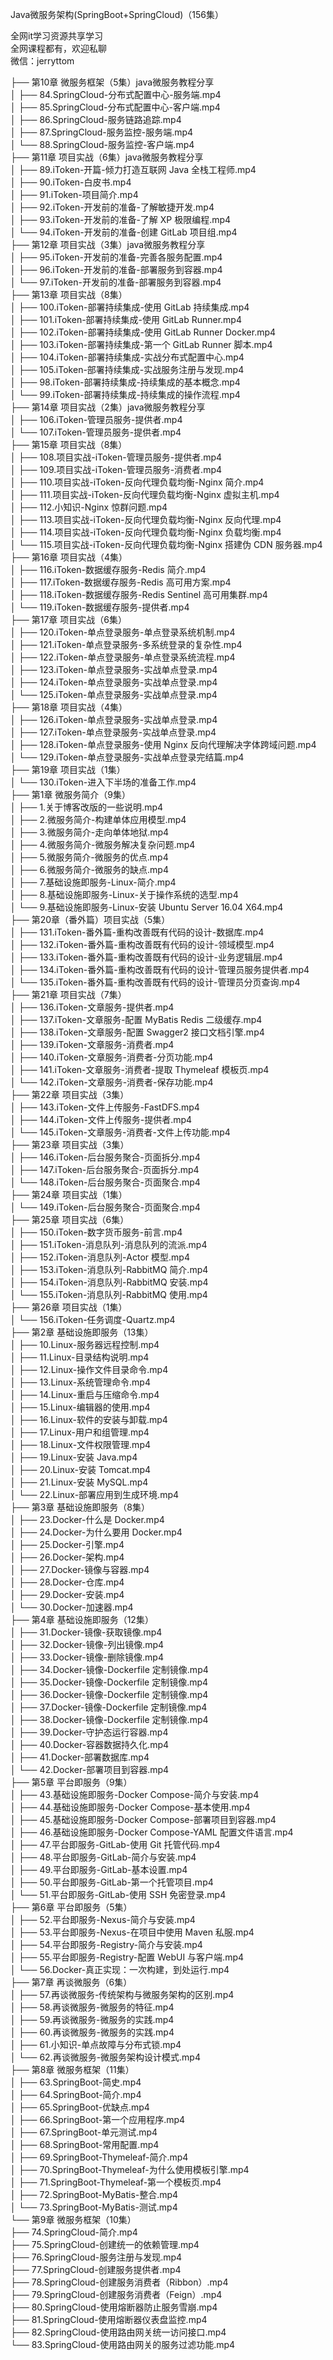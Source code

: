 Java微服务架构(SpringBoot+SpringCloud)（156集）

全网it学习资源共享学习<br>全网课程都有，欢迎私聊<br>微信：jerryttom<br>

├── 第10章 微服务框架（5集）java微服务教程分享<br> │ ├── 84.SpringCloud-分布式配置中心-服务端.mp4<br> │ ├── 85.SpringCloud-分布式配置中心-客户端.mp4<br> │ ├── 86.SpringCloud-服务链路追踪.mp4<br> │ ├── 87.SpringCloud-服务监控-服务端.mp4<br> │ └── 88.SpringCloud-服务监控-客户端.mp4<br> ├── 第11章 项目实战（6集）java微服务教程分享<br> │ ├── 89.iToken-开篇-倾力打造互联网 Java 全栈工程师.mp4<br> │ ├── 90.iToken-白皮书.mp4<br> │ ├── 91.iToken-项目简介.mp4<br> │ ├── 92.iToken-开发前的准备-了解敏捷开发.mp4<br> │ ├── 93.iToken-开发前的准备-了解 XP 极限编程.mp4<br> │ └── 94.iToken-开发前的准备-创建 GitLab 项目组.mp4<br> ├── 第12章 项目实战（3集）java微服务教程分享<br> │ ├── 95.iToken-开发前的准备-完善各服务配置.mp4<br> │ ├── 96.iToken-开发前的准备-部署服务到容器.mp4<br> │ └── 97.iToken-开发前的准备-部署服务到容器.mp4<br> ├── 第13章 项目实战（8集）<br> │ ├── 100.iToken-部署持续集成-使用 GitLab 持续集成.mp4<br> │ ├── 101.iToken-部署持续集成-使用 GitLab Runner.mp4<br> │ ├── 102.iToken-部署持续集成-使用 GitLab Runner Docker.mp4<br> │ ├── 103.iToken-部署持续集成-第一个 GitLab Runner 脚本.mp4<br> │ ├── 104.iToken-部署持续集成-实战分布式配置中心.mp4<br> │ ├── 105.iToken-部署持续集成-实战服务注册与发现.mp4<br> │ ├── 98.iToken-部署持续集成-持续集成的基本概念.mp4<br> │ └── 99.iToken-部署持续集成-持续集成的操作流程.mp4<br> ├── 第14章 项目实战（2集）java微服务教程分享<br> │ ├── 106.iToken-管理员服务-提供者.mp4<br> │ └── 107.iToken-管理员服务-提供者.mp4<br> ├── 第15章 项目实战（8集）<br> │ ├── 108.项目实战-iToken-管理员服务-提供者.mp4<br> │ ├── 109.项目实战-iToken-管理员服务-消费者.mp4<br> │ ├── 110.项目实战-iToken-反向代理负载均衡-Nginx 简介.mp4<br> │ ├── 111.项目实战-iToken-反向代理负载均衡-Nginx 虚拟主机.mp4<br> │ ├── 112.小知识-Nginx 惊群问题.mp4<br> │ ├── 113.项目实战-iToken-反向代理负载均衡-Nginx 反向代理.mp4<br> │ ├── 114.项目实战-iToken-反向代理负载均衡-Nginx 负载均衡.mp4<br> │ └── 115.项目实战-iToken-反向代理负载均衡-Nginx 搭建伪 CDN 服务器.mp4<br> ├── 第16章 项目实战（4集）<br> │ ├── 116.iToken-数据缓存服务-Redis 简介.mp4<br> │ ├── 117.iToken-数据缓存服务-Redis 高可用方案.mp4<br> │ ├── 118.iToken-数据缓存服务-Redis Sentinel 高可用集群.mp4<br> │ └── 119.iToken-数据缓存服务-提供者.mp4<br> ├── 第17章 项目实战（6集）<br> │ ├── 120.iToken-单点登录服务-单点登录系统机制.mp4<br> │ ├── 121.iToken-单点登录服务-多系统登录的复杂性.mp4<br> │ ├── 122.iToken-单点登录服务-单点登录系统流程.mp4<br> │ ├── 123.iToken-单点登录服务-实战单点登录.mp4<br> │ ├── 124.iToken-单点登录服务-实战单点登录.mp4<br> │ └── 125.iToken-单点登录服务-实战单点登录.mp4<br> ├── 第18章 项目实战（4集）<br> │ ├── 126.iToken-单点登录服务-实战单点登录.mp4<br> │ ├── 127.iToken-单点登录服务-实战单点登录.mp4<br> │ ├── 128.iToken-单点登录服务-使用 Nginx 反向代理解决字体跨域问题.mp4<br> │ └── 129.iToken-单点登录服务-实战单点登录完结篇.mp4<br> ├── 第19章 项目实战（1集）<br> │ └── 130.iToken-进入下半场的准备工作.mp4<br> ├── 第1章 微服务简介（9集）<br> │ ├── 1.关于博客改版的一些说明.mp4<br> │ ├── 2.微服务简介-构建单体应用模型.mp4<br> │ ├── 3.微服务简介-走向单体地狱.mp4<br> │ ├── 4.微服务简介-微服务解决复杂问题.mp4<br> │ ├── 5.微服务简介-微服务的优点.mp4<br> │ ├── 6.微服务简介-微服务的缺点.mp4<br> │ ├── 7.基础设施即服务-Linux-简介.mp4<br> │ ├── 8.基础设施即服务-Linux-关于操作系统的选型.mp4<br> │ └── 9.基础设施即服务-Linux-安装 Ubuntu Server 16.04 X64.mp4<br> ├── 第20章（番外篇）项目实战（5集）<br> │ ├── 131.iToken-番外篇-重构改善既有代码的设计-数据库.mp4<br> │ ├── 132.iToken-番外篇-重构改善既有代码的设计-领域模型.mp4<br> │ ├── 133.iToken-番外篇-重构改善既有代码的设计-业务逻辑层.mp4<br> │ ├── 134.iToken-番外篇-重构改善既有代码的设计-管理员服务提供者.mp4<br> │ └── 135.iToken-番外篇-重构改善既有代码的设计-管理员分页查询.mp4<br> ├── 第21章 项目实战（7集）<br> │ ├── 136.iToken-文章服务-提供者.mp4<br> │ ├── 137.iToken-文章服务-配置 MyBatis Redis 二级缓存.mp4<br> │ ├── 138.iToken-文章服务-配置 Swagger2 接口文档引擎.mp4<br> │ ├── 139.iToken-文章服务-消费者.mp4<br> │ ├── 140.iToken-文章服务-消费者-分页功能.mp4<br> │ ├── 141.iToken-文章服务-消费者-提取 Thymeleaf 模板页.mp4<br> │ └── 142.iToken-文章服务-消费者-保存功能.mp4<br> ├── 第22章 项目实战（3集）<br> │ ├── 143.iToken-文件上传服务-FastDFS.mp4<br> │ ├── 144.iToken-文件上传服务-提供者.mp4<br> │ └── 145.iToken-文章服务-消费者-文件上传功能.mp4<br> ├── 第23章 项目实战（3集）<br> │ ├── 146.iToken-后台服务聚合-页面拆分.mp4<br> │ ├── 147.iToken-后台服务聚合-页面拆分.mp4<br> │ └── 148.iToken-后台服务聚合-页面聚合.mp4<br> ├── 第24章 项目实战（1集）<br> │ └── 149.iToken-后台服务聚合-页面聚合.mp4<br> ├── 第25章 项目实战（6集）<br> │ ├── 150.iToken-数字货币服务-前言.mp4<br> │ ├── 151.iToken-消息队列-消息队列的流派.mp4<br> │ ├── 152.iToken-消息队列-Actor 模型.mp4<br> │ ├── 153.iToken-消息队列-RabbitMQ 简介.mp4<br> │ ├── 154.iToken-消息队列-RabbitMQ 安装.mp4<br> │ └── 155.iToken-消息队列-RabbitMQ 使用.mp4<br> ├── 第26章 项目实战（1集）<br> │ └── 156.iToken-任务调度-Quartz.mp4<br> ├── 第2章 基础设施即服务（13集）<br> │ ├── 10.Linux-服务器远程控制.mp4<br> │ ├── 11.Linux-目录结构说明.mp4<br> │ ├── 12.Linux-操作文件目录命令.mp4<br> │ ├── 13.Linux-系统管理命令.mp4<br> │ ├── 14.Linux-重启与压缩命令.mp4<br> │ ├── 15.Linux-编辑器的使用.mp4<br> │ ├── 16.Linux-软件的安装与卸载.mp4<br> │ ├── 17.Linux-用户和组管理.mp4<br> │ ├── 18.Linux-文件权限管理.mp4<br> │ ├── 19.Linux-安装 Java.mp4<br> │ ├── 20.Linux-安装 Tomcat.mp4<br> │ ├── 21.Linux-安装 MySQL.mp4<br> │ └── 22.Linux-部署应用到生成环境.mp4<br> ├── 第3章 基础设施即服务（8集）<br> │ ├── 23.Docker-什么是 Docker.mp4<br> │ ├── 24.Docker-为什么要用 Docker.mp4<br> │ ├── 25.Docker-引擎.mp4<br> │ ├── 26.Docker-架构.mp4<br> │ ├── 27.Docker-镜像与容器.mp4<br> │ ├── 28.Docker-仓库.mp4<br> │ ├── 29.Docker-安装.mp4<br> │ └── 30.Docker-加速器.mp4<br> ├── 第4章 基础设施即服务（12集）<br> │ ├── 31.Docker-镜像-获取镜像.mp4<br> │ ├── 32.Docker-镜像-列出镜像.mp4<br> │ ├── 33.Docker-镜像-删除镜像.mp4<br> │ ├── 34.Docker-镜像-Dockerfile 定制镜像.mp4<br> │ ├── 35.Docker-镜像-Dockerfile 定制镜像.mp4<br> │ ├── 36.Docker-镜像-Dockerfile 定制镜像.mp4<br> │ ├── 37.Docker-镜像-Dockerfile 定制镜像.mp4<br> │ ├── 38.Docker-镜像-Dockerfile 定制镜像.mp4<br> │ ├── 39.Docker-守护态运行容器.mp4<br> │ ├── 40.Docker-容器数据持久化.mp4<br> │ ├── 41.Docker-部署数据库.mp4<br> │ └── 42.Docker-部署项目到容器.mp4<br> ├── 第5章 平台即服务（9集）<br> │ ├── 43.基础设施即服务-Docker Compose-简介与安装.mp4<br> │ ├── 44.基础设施即服务-Docker Compose-基本使用.mp4<br> │ ├── 45.基础设施即服务-Docker Compose-部署项目到容器.mp4<br> │ ├── 46.基础设施即服务-Docker Compose-YAML 配置文件语言.mp4<br> │ ├── 47.平台即服务-GitLab-使用 Git 托管代码.mp4<br> │ ├── 48.平台即服务-GitLab-简介与安装.mp4<br> │ ├── 49.平台即服务-GitLab-基本设置.mp4<br> │ ├── 50.平台即服务-GitLab-第一个托管项目.mp4<br> │ └── 51.平台即服务-GitLab-使用 SSH 免密登录.mp4<br> ├── 第6章 平台即服务（5集）<br> │ ├── 52.平台即服务-Nexus-简介与安装.mp4<br> │ ├── 53.平台即服务-Nexus-在项目中使用 Maven 私服.mp4<br> │ ├── 54.平台即服务-Registry-简介与安装.mp4<br> │ ├── 55.平台即服务-Registry-配置 WebUI 与客户端.mp4<br> │ └── 56.Docker-真正实现：一次构建，到处运行.mp4<br> ├── 第7章 再谈微服务（6集）<br> │ ├── 57.再谈微服务-传统架构与微服务架构的区别.mp4<br> │ ├── 58.再谈微服务-微服务的特征.mp4<br> │ ├── 59.再谈微服务-微服务的实践.mp4<br> │ ├── 60.再谈微服务-微服务的实践.mp4<br> │ ├── 61.小知识-单点故障与分布式锁.mp4<br> │ └── 62.再谈微服务-微服务架构设计模式.mp4<br> ├── 第8章 微服务框架（11集）<br> │ ├── 63.SpringBoot-简史.mp4<br> │ ├── 64.SpringBoot-简介.mp4<br> │ ├── 65.SpringBoot-优缺点.mp4<br> │ ├── 66.SpringBoot-第一个应用程序.mp4<br> │ ├── 67.SpringBoot-单元测试.mp4<br> │ ├── 68.SpringBoot-常用配置.mp4<br> │ ├── 69.SpringBoot-Thymeleaf-简介.mp4<br> │ ├── 70.SpringBoot-Thymeleaf-为什么使用模板引擎.mp4<br> │ ├── 71.SpringBoot-Thymeleaf-第一个模板页.mp4<br> │ ├── 72.SpringBoot-MyBatis-整合.mp4<br> │ └── 73.SpringBoot-MyBatis-测试.mp4<br> └── 第9章 微服务框架（10集）<br> ├── 74.SpringCloud-简介.mp4<br> ├── 75.SpringCloud-创建统一的依赖管理.mp4<br> ├── 76.SpringCloud-服务注册与发现.mp4<br> ├── 77.SpringCloud-创建服务提供者.mp4<br> ├── 78.SpringCloud-创建服务消费者（Ribbon）.mp4<br> ├── 79.SpringCloud-创建服务消费者（Feign）.mp4<br> ├── 80.SpringCloud-使用熔断器防止服务雪崩.mp4<br> ├── 81.SpringCloud-使用熔断器仪表盘监控.mp4<br> ├── 82.SpringCloud-使用路由网关统一访问接口.mp4<br> └── 83.SpringCloud-使用路由网关的服务过滤功能.mp4